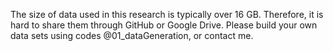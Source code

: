 The size of data used in this research is typically over 16 GB. 
Therefore, it is hard to share them through GitHub or Google Drive. 
Please build your own data sets using codes @01_dataGeneration, or contact me. 
